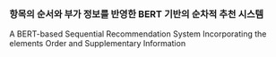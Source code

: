 ### 항목의 순서와 부가 정보를 반영한 BERT 기반의 순차적 추천 시스템 ###
A BERT-based Sequential Recommendation System
Incorporating the elements Order and Supplementary Information

